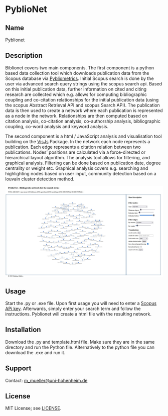 # PyblioNet


## Name
Pyblionet

## Description
Biblionet covers two main components. The first component is a python based data collection tool which downloads publication data from the Scopus database via [Pybliometrics](https://pybliometrics.readthedocs.io/en/stable/). Initial Scopus search is done by the user via advanced search query strings using the scopus search api. Based on this initial publication data, further information on cited and citing research are collected which e.g. allows for computing bibliographic coupling and co-citation relationships for the initial publication data (using the scopus Abstract Retrieval API and scopus Search API). The publication data is then used to create a network where each publication is represented as a node in the network. Relationships are then computed based on citation analysis, co-citation analysis, co-authorship analysis, bibliographic coupling, co-word analysis and keyword analysis.

The second component is a html / JavaScript analysis and visualisation tool building on the [VisJs](https://visjs.github.io/vis-network/docs/network/) Package. In the network each node represents a publication. Each edge represents a citation relation between two publications. Nodes’ positions are calculated via a force-directed or hierarchical layout algorithm. The analysis tool allows for filtering, and graphical analysis. Filtering can be done based on publication date, degree centrality or weight etc. Graphical analysis covers e.g. searching and highlighting nodes based on user input, community detection based on a louvain cluster detection method.

![example chart](Examples/PyblioNet1.jpg)

## Usage
Start the .py or .exe file. Upon first usage you will need to enter a [Scopus APi key](https://dev.elsevier.com/sc_apis.html). Afterwards, simply enter your search term and follow the instructions. Pyblionet will create a html file with the resulting network.


## Installation
Download the .py and template.html file. Make sure they are in the same directory and run the Python file. Alternatively to the python file you can download the .exe and run it.

## Support
Contact: m_mueller@uni-hohenheim.de



## License
MIT License; see [LICENSE](https://aidaho-edu.uni-hohenheim.de/gitlab/M_Mueller/pyblionet/-/blob/main/license).


